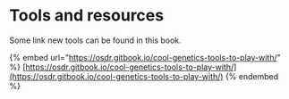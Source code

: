 # Tools and resources

Some link new tools can be found in this book.

{% embed url="https://osdr.gitbook.io/cool-genetics-tools-to-play-with/" %}
[https://osdr.gitbook.io/cool-genetics-tools-to-play-with/](https://osdr.gitbook.io/cool-genetics-tools-to-play-with/)
{% endembed %}
